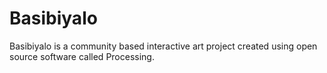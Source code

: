 # Basibiyalo
Basibiyalo is a community based interactive art project created using open source software called Processing. 
